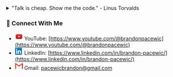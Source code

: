 <details>
<summary> "Talk is cheap. Show me the code." - Linus Torvalds</summary>
<br>
<p align="center">
    <a href="https://github.com/anuraghazra/github-readme-stats">
    <img src="https://github-readme-stats.vercel.app/api?username=BrandonPacewic&count_private=true&theme=github_dark&show_icons=true&line_height=28" alt="GitHub stats" width="53.1%"/></a>
    <a href="https://github.com/anuraghazra/github-readme-stats">
    <img width="44.7%" src="https://github-readme-stats.vercel.app/api/top-langs/?username=BrandonPacewic&layout=compact&theme=github_dark&hide=html&langs_count=6"></a>
</p>
</details>

### 🐧 Connect With Me

- <code><img alt="youtube_icon" width="21px" src="assets/youtube_icon.png"/></code> YouTube: [https://www.youtube.com/@brandonpacewic](https://www.youtube.com/@brandonpacewic)
- <code><img alt="linkedin_icon" width="21px" src="assets/linkedin_icon.png"/></code> LinkedIn: [https://www.linkedin.com/in/brandon-pacewic/](https://www.linkedin.com/in/brandon-pacewic/)
- <code><img alt="gmail_icon" width="21px" src="assets/gmail_icon.png"/></code> Gmail: [pacewicbrandon@gmail.com](pacewicbrandon@gmail.com)
